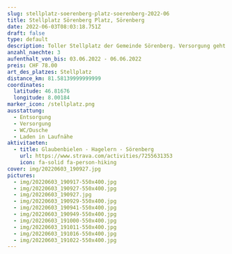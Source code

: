 ```yaml
---
slug: stellplatz-soerenberg-platz-soerenberg-2022-06
title: Stellplatz Sörenberg Platz, Sörenberg
date: 2022-06-03T08:03:18.751Z
draft: false
type: default
description: Toller Stellplatz der Gemeinde Sörenberg. Versorgung geht nur mit einer Giesskanne. Entsorgung nicht vorhanden. Das machen wir jeweils in Willisau. Outdoor Möglichkeiten ohne Ende vorhanden.
anzahl_naechte: 3
aufenthalt_von_bis: 03.06.2022 - 06.06.2022
preis: CHF 78.00
art_des_platzes: Stellplatz
distance_km: 81.58139999999999
coordinates:
  latitude: 46.81676
  longitude: 8.00184
marker_icon: /stellplatz.png
ausstattung:
  - Entsorgung
  - Versorgung
  - WC/Dusche
  - Laden in Laufnähe
aktivitaeten:
  - title: Glaubenbielen - Hagelern - Sörenberg
    url: https://www.strava.com/activities/7255631353
    icon: fa-solid fa-person-hiking
cover: img/20220603_190927.jpg
pictures:
  - img/20220603_190917-550x400.jpg
  - img/20220603_190927-550x400.jpg
  - img/20220603_190927.jpg
  - img/20220603_190929-550x400.jpg
  - img/20220603_190941-550x400.jpg
  - img/20220603_190949-550x400.jpg
  - img/20220603_191000-550x400.jpg
  - img/20220603_191011-550x400.jpg
  - img/20220603_191016-550x400.jpg
  - img/20220603_191022-550x400.jpg
---
```

